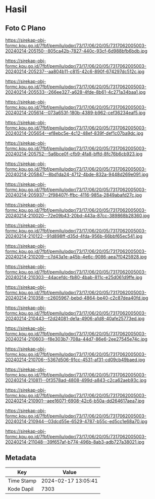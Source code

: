 # Hasil

## Foto C Plano

https://sirekap-obj-formc.kpu.go.id/7fbf/pemilu/pdpr/73/17/06/20/05/7317062005003-20240214-205150--805ca42b-7827-440c-93cf-6d988bfb6bdb.jpg

https://sirekap-obj-formc.kpu.go.id/7fbf/pemilu/pdpr/73/17/06/20/05/7317062005003-20240214-205237--aa804b11-c815-42c6-890f-674297dc512c.jpg

https://sirekap-obj-formc.kpu.go.id/7fbf/pemilu/pdpr/73/17/06/20/05/7317062005003-20240214-205533--266ee327-a628-4fde-8b61-4c271a34baa1.jpg

https://sirekap-obj-formc.kpu.go.id/7fbf/pemilu/pdpr/73/17/06/20/05/7317062005003-20240214-205614--073a653f-180b-4389-b962-cef36234eaf5.jpg

https://sirekap-obj-formc.kpu.go.id/7fbf/pemilu/pdpr/73/17/06/20/05/7317062005003-20240214-205654--ef8ebc5e-4c12-48ef-839f-def1c07ba9dc.jpg

https://sirekap-obj-formc.kpu.go.id/7fbf/pemilu/pdpr/73/17/06/20/05/7317062005003-20240214-205752--5a6bce0f-cfb9-4fa8-bffd-8fc76b6cb923.jpg

https://sirekap-obj-formc.kpu.go.id/7fbf/pemilu/pdpr/73/17/06/20/05/7317062005003-20240214-205847--8bd1da24-4712-4bde-832a-9448d269e091.jpg

https://sirekap-obj-formc.kpu.go.id/7fbf/pemilu/pdpr/73/17/06/20/05/7317062005003-20240214-205937--2f98407f-ffbc-4116-985a-2849abafd27c.jpg

https://sirekap-obj-formc.kpu.go.id/7fbf/pemilu/pdpr/73/17/06/20/05/7317062005003-20240214-210020--72e09b43-20bd-443a-87cc-389868b28360.jpg

https://sirekap-obj-formc.kpu.go.id/7fbf/pemilu/pdpr/73/17/06/20/05/7317062005003-20240214-210122--91d898ff-d35d-4fda-956b-66bbf65ec541.jpg

https://sirekap-obj-formc.kpu.go.id/7fbf/pemilu/pdpr/73/17/06/20/05/7317062005003-20240214-210209--c7d43a1e-a45b-4e6c-9086-aea7f0425928.jpg

https://sirekap-obj-formc.kpu.go.id/7fbf/pemilu/pdpr/73/17/06/20/05/7317062005003-20240214-210303--44acefdc-fb80-4bab-811c-e25d061d9ffe.jpg

https://sirekap-obj-formc.kpu.go.id/7fbf/pemilu/pdpr/73/17/06/20/05/7317062005003-20240214-210358--c2605967-bebd-4864-be40-c2c87dea40fd.jpg

https://sirekap-obj-formc.kpu.go.id/7fbf/pemilu/pdpr/73/17/06/20/05/7317062005003-20240214-210443--f2d24081-de1a-4906-a1d8-40afe25773ed.jpg

https://sirekap-obj-formc.kpu.go.id/7fbf/pemilu/pdpr/73/17/06/20/05/7317062005003-20240214-210603--f8e303b7-708a-44d7-86e6-2ee27545e74c.jpg

https://sirekap-obj-formc.kpu.go.id/7fbf/pemilu/pdpr/73/17/06/20/05/7317062005003-20240214-210706--5367d506-91cc-4531-af31-cd09cb49baed.jpg

https://sirekap-obj-formc.kpu.go.id/7fbf/pemilu/pdpr/73/17/06/20/05/7317062005003-20240214-210811--0f3578ad-4808-499d-a843-c2ca62aeb93c.jpg

https://sirekap-obj-formc.kpu.go.id/7fbf/pemilu/pdpr/73/17/06/20/05/7317062005003-20240214-210901--aee16071-6908-42c6-b50a-dd264617aea7.jpg

https://sirekap-obj-formc.kpu.go.id/7fbf/pemilu/pdpr/73/17/06/20/05/7317062005003-20240214-210944--03dcd55e-6529-4787-b55c-ed5cc1e68a70.jpg

https://sirekap-obj-formc.kpu.go.id/7fbf/pemilu/pdpr/73/17/06/20/05/7317062005003-20240214-211048--39f657af-b774-496b-8ab3-adb727a38021.jpg


## Metadata

| Key        | Value               |
| ---------- | ------------------- |
| Time Stamp | 2024-02-17 13:05:41 |
| Kode Dapil | 7303                |



